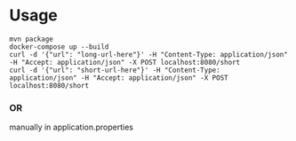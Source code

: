 # Usage

~~~
mvn package
docker-compose up --build
curl -d '{"url": "long-url-here"}' -H "Content-Type: application/json" -H "Accept: application/json" -X POST localhost:8080/short 
curl -d '{"url": "short-url-here"}' -H "Content-Type: application/json" -H "Accept: application/json" -X POST localhost:8080/short 
~~~
### OR
manually in application.properties